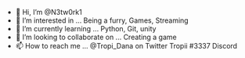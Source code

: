 - 👋 Hi, I’m @N3tw0rk1
- 👀 I’m interested in ... Being a furry, Games, Streaming
- 🌱 I’m currently learning ... Python, Git, unity
- 💞️ I’m looking to collaborate on ... Creating a game 
- 📫 How to reach me ... @Tropi_Dana on Twitter Tropii #3337 Discord

<!---
N3tw0rk1/N3tw0rk1 is a ✨ special ✨ repository because its `README.md` (this file) appears on your GitHub profile.
You can click the Preview link to take a look at your changes.
--->
